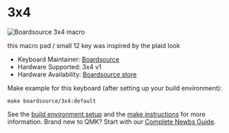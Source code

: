 # 3x4
![Boardsource 3x4 macro](https://i.imgur.com/EiPF1hh.jpg)

this macro pad / small 12 key was inspired by the plaid look


* Keyboard Maintainer: [Boardsource](https://github.com/daysgobye)
* Hardware Supported: 3x4 v1
* Hardware Availability: [Boardsource store](https://boardsource.xyz/store/5ecc2008eee64242946c98c1)

Make example for this keyboard (after setting up your build environment):

    make boardsource/3x4:default


See the [build environment setup](https://docs.qmk.fm/#/getting_started_build_tools) and the [make instructions](https://docs.qmk.fm/#/getting_started_make_guide) for more information. Brand new to QMK? Start with our [Complete Newbs Guide](https://docs.qmk.fm/#/newbs).
